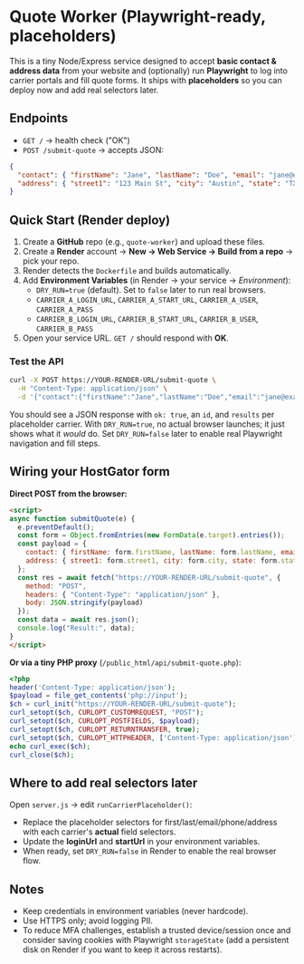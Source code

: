 # Quote Worker (Playwright-ready, placeholders)

This is a tiny Node/Express service designed to accept **basic contact & address data** from your website and (optionally) run **Playwright** to log into carrier portals and fill quote forms. It ships with **placeholders** so you can deploy now and add real selectors later.

## Endpoints
- `GET /` → health check ("OK")
- `POST /submit-quote` → accepts JSON:
```json
{
  "contact": { "firstName": "Jane", "lastName": "Doe", "email": "jane@example.com", "phone": "5551234567" },
  "address": { "street1": "123 Main St", "city": "Austin", "state": "TX", "zip": "78701" }
}
```

## Quick Start (Render deploy)
1. Create a **GitHub** repo (e.g., `quote-worker`) and upload these files.
2. Create a **Render** account → **New → Web Service → Build from a repo** → pick your repo.
3. Render detects the `Dockerfile` and builds automatically.
4. Add **Environment Variables** (in Render → your service → *Environment*):
   - `DRY_RUN=true` (default). Set to `false` later to run real browsers.
   - `CARRIER_A_LOGIN_URL`, `CARRIER_A_START_URL`, `CARRIER_A_USER`, `CARRIER_A_PASS`
   - `CARRIER_B_LOGIN_URL`, `CARRIER_B_START_URL`, `CARRIER_B_USER`, `CARRIER_B_PASS`
5. Open your service URL. `GET /` should respond with **OK**.

### Test the API
```bash
curl -X POST https://YOUR-RENDER-URL/submit-quote \
  -H "Content-Type: application/json" \
  -d '{"contact":{"firstName":"Jane","lastName":"Doe","email":"jane@example.com","phone":"5551234567"},"address":{"street1":"123 Main St","city":"Austin","state":"TX","zip":"78701"}}'
```

You should see a JSON response with `ok: true`, an `id`, and `results` per placeholder carrier. With `DRY_RUN=true`, no actual browser launches; it just shows what it *would* do. Set `DRY_RUN=false` later to enable real Playwright navigation and fill steps.

## Wiring your HostGator form
**Direct POST from the browser:**
```html
<script>
async function submitQuote(e) {
  e.preventDefault();
  const form = Object.fromEntries(new FormData(e.target).entries());
  const payload = {
    contact: { firstName: form.firstName, lastName: form.lastName, email: form.email, phone: form.phone },
    address: { street1: form.street1, city: form.city, state: form.state, zip: form.zip }
  };
  const res = await fetch("https://YOUR-RENDER-URL/submit-quote", {
    method: "POST",
    headers: { "Content-Type": "application/json" },
    body: JSON.stringify(payload)
  });
  const data = await res.json();
  console.log("Result:", data);
}
</script>
```

**Or via a tiny PHP proxy** (`/public_html/api/submit-quote.php`):
```php
<?php
header('Content-Type: application/json');
$payload = file_get_contents('php://input');
$ch = curl_init("https://YOUR-RENDER-URL/submit-quote");
curl_setopt($ch, CURLOPT_CUSTOMREQUEST, "POST");
curl_setopt($ch, CURLOPT_POSTFIELDS, $payload);
curl_setopt($ch, CURLOPT_RETURNTRANSFER, true);
curl_setopt($ch, CURLOPT_HTTPHEADER, ['Content-Type: application/json']);
echo curl_exec($ch);
curl_close($ch);
```

## Where to add real selectors later
Open `server.js` → edit `runCarrierPlaceholder()`:
- Replace the placeholder selectors for first/last/email/phone/address with each carrier's **actual** field selectors.
- Update the **loginUrl** and **startUrl** in your environment variables.
- When ready, set `DRY_RUN=false` in Render to enable the real browser flow.

## Notes
- Keep credentials in environment variables (never hardcode).
- Use HTTPS only; avoid logging PII.
- To reduce MFA challenges, establish a trusted device/session once and consider saving cookies with Playwright `storageState` (add a persistent disk on Render if you want to keep it across restarts).
